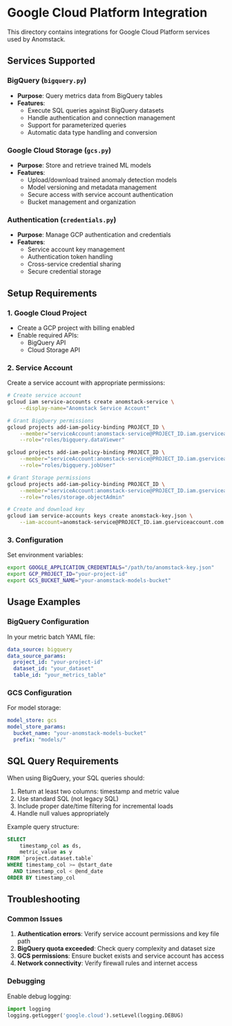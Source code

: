 # Google Cloud Platform Integration

This directory contains integrations for Google Cloud Platform services used by Anomstack.

## Services Supported

### BigQuery (`bigquery.py`)
- **Purpose**: Query metrics data from BigQuery tables
- **Features**:
  - Execute SQL queries against BigQuery datasets
  - Handle authentication and connection management
  - Support for parameterized queries
  - Automatic data type handling and conversion

### Google Cloud Storage (`gcs.py`)
- **Purpose**: Store and retrieve trained ML models
- **Features**:
  - Upload/download trained anomaly detection models
  - Model versioning and metadata management
  - Secure access with service account authentication
  - Bucket management and organization

### Authentication (`credentials.py`)
- **Purpose**: Manage GCP authentication and credentials
- **Features**:
  - Service account key management
  - Authentication token handling
  - Cross-service credential sharing
  - Secure credential storage

## Setup Requirements

### 1. Google Cloud Project
- Create a GCP project with billing enabled
- Enable required APIs:
  - BigQuery API
  - Cloud Storage API

### 2. Service Account
Create a service account with appropriate permissions:

```bash
# Create service account
gcloud iam service-accounts create anomstack-service \
    --display-name="Anomstack Service Account"

# Grant BigQuery permissions
gcloud projects add-iam-policy-binding PROJECT_ID \
    --member="serviceAccount:anomstack-service@PROJECT_ID.iam.gserviceaccount.com" \
    --role="roles/bigquery.dataViewer"

gcloud projects add-iam-policy-binding PROJECT_ID \
    --member="serviceAccount:anomstack-service@PROJECT_ID.iam.gserviceaccount.com" \
    --role="roles/bigquery.jobUser"

# Grant Storage permissions
gcloud projects add-iam-policy-binding PROJECT_ID \
    --member="serviceAccount:anomstack-service@PROJECT_ID.iam.gserviceaccount.com" \
    --role="roles/storage.objectAdmin"

# Create and download key
gcloud iam service-accounts keys create anomstack-key.json \
    --iam-account=anomstack-service@PROJECT_ID.iam.gserviceaccount.com
```

### 3. Configuration

Set environment variables:

```bash
export GOOGLE_APPLICATION_CREDENTIALS="/path/to/anomstack-key.json"
export GCP_PROJECT_ID="your-project-id"
export GCS_BUCKET_NAME="your-anomstack-models-bucket"
```

## Usage Examples

### BigQuery Configuration
In your metric batch YAML file:

```yaml
data_source: bigquery
data_source_params:
  project_id: "your-project-id"
  dataset_id: "your_dataset"
  table_id: "your_metrics_table"
```

### GCS Configuration
For model storage:

```yaml
model_store: gcs
model_store_params:
  bucket_name: "your-anomstack-models-bucket"
  prefix: "models/"
```

## SQL Query Requirements

When using BigQuery, your SQL queries should:

1. Return at least two columns: timestamp and metric value
2. Use standard SQL (not legacy SQL)
3. Include proper date/time filtering for incremental loads
4. Handle null values appropriately

Example query structure:
```sql
SELECT 
    timestamp_col as ds,
    metric_value as y
FROM `project.dataset.table`
WHERE timestamp_col >= @start_date
  AND timestamp_col < @end_date
ORDER BY timestamp_col
```

## Troubleshooting

### Common Issues

1. **Authentication errors**: Verify service account permissions and key file path
2. **BigQuery quota exceeded**: Check query complexity and dataset size
3. **GCS permissions**: Ensure bucket exists and service account has access
4. **Network connectivity**: Verify firewall rules and internet access

### Debugging

Enable debug logging:
```python
import logging
logging.getLogger('google.cloud').setLevel(logging.DEBUG)
``` 